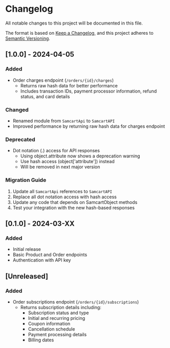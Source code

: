# Changelog

All notable changes to this project will be documented in this file.

The format is based on [Keep a Changelog](https://keepachangelog.com/en/1.0.0/),
and this project adheres to [Semantic Versioning](https://semver.org/spec/v2.0.0.html).

## [1.0.0] - 2024-04-05

### Added

- Order charges endpoint (`/orders/{id}/charges`)
  - Returns raw hash data for better performance
  - Includes transaction IDs, payment processor information, refund status, and card details

### Changed

- Renamed module from `SamcartApi` to `SamcartAPI`
- Improved performance by returning raw hash data for charges endpoint

### Deprecated

- Dot notation (.) access for API responses
  - Using object.attribute now shows a deprecation warning
  - Use hash access (object['attribute']) instead
  - Will be removed in next major version

### Migration Guide

1. Update all `SamcartApi` references to `SamcartAPI`
2. Replace all dot notation access with hash access
3. Update any code that depends on SamcartObject methods
4. Test your integration with the new hash-based responses

## [0.1.0] - 2024-03-XX

### Added

- Initial release
- Basic Product and Order endpoints
- Authentication with API key

## [Unreleased]

### Added

- Order subscriptions endpoint (`/orders/{id}/subscriptions`)
  - Returns subscription details including:
    - Subscription status and type
    - Initial and recurring pricing
    - Coupon information
    - Cancellation schedule
    - Payment processing details
    - Billing dates
